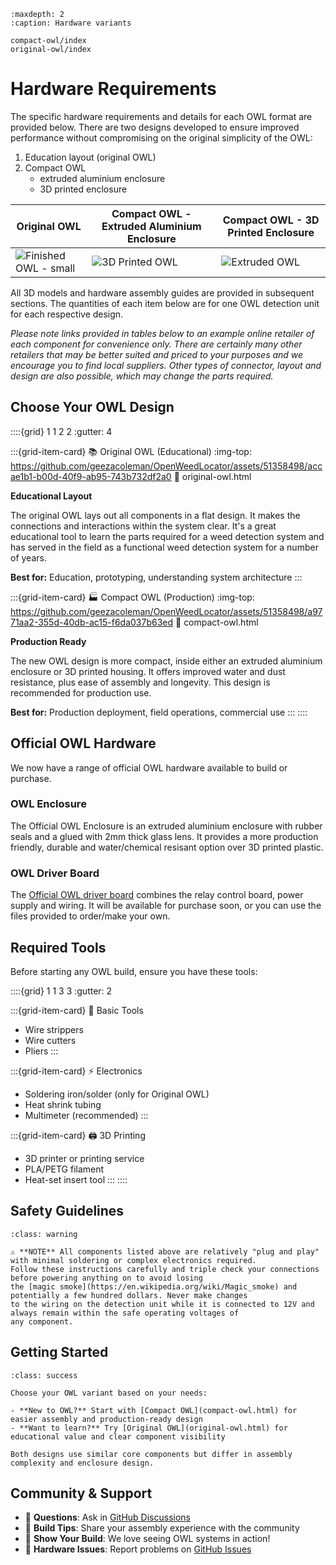 ```{toctree}
:maxdepth: 2
:caption: Hardware variants

compact-owl/index
original-owl/index
```

# Hardware Requirements

The specific hardware requirements and details for each OWL format are provided below. There are two designs developed 
to ensure improved performance without compromising on the original simplicity of the OWL:

1. Education layout (original OWL)
2. Compact OWL
   * extruded aluminium enclosure
   * 3D printed enclosure

| Original OWL | Compact OWL - Extruded Aluminium Enclosure | Compact OWL - 3D Printed Enclosure |
|--------------|-----------------------------------------------------------------------------------------------------------------------|-----------------------------------------------------------------------------------------------------------------------|
| ![Finished OWL - small](https://github.com/geezacoleman/OpenWeedLocator/assets/51358498/accae1b1-b00d-40f9-ab95-743b732df2a0) | ![3D Printed OWL](https://github.com/geezacoleman/OpenWeedLocator/assets/51358498/a9771aa2-355d-40db-ac15-f6da037b63ed) | ![Extruded OWL](https://github.com/geezacoleman/OpenWeedLocator/assets/51358498/d153db2d-624b-427e-832e-599a3a841623) |

All 3D models and hardware assembly guides are provided in subsequent sections. The quantities of each item below are for 
one OWL detection unit for each respective design.

*Please note links provided in tables below to an example online retailer of each component for convenience only. There are
certainly many other retailers that may be better suited and priced to your purposes and we encourage you to find local
suppliers. Other types of connector, layout and design are also possible, which may change the parts required.*

## Choose Your OWL Design

::::{grid} 1 1 2 2
:gutter: 4

:::{grid-item-card} 📚 Original OWL (Educational)
:img-top: https://github.com/geezacoleman/OpenWeedLocator/assets/51358498/accae1b1-b00d-40f9-ab95-743b732df2a0
:link: original-owl.html

**Educational Layout**

The original OWL lays out all components in a flat design. It makes the connections and interactions within the system
clear. It's a great educational tool to learn the parts required for a weed detection system and has served in the field 
as a functional weed detection system for a number of years.

**Best for:** Education, prototyping, understanding system architecture
:::

:::{grid-item-card} 🏭 Compact OWL (Production)
:img-top: https://github.com/geezacoleman/OpenWeedLocator/assets/51358498/a9771aa2-355d-40db-ac15-f6da037b63ed
:link: compact-owl.html

**Production Ready**

The new OWL design is more compact, inside either an extruded aluminium enclosure or 3D printed housing. It offers
improved water and dust resistance, plus ease of assembly and longevity. This design is recommended for production use.

**Best for:** Production deployment, field operations, commercial use
:::
::::

## Official OWL Hardware

We now have a range of official OWL hardware available to build or purchase.

### OWL Enclosure
The Official OWL Enclosure is an extruded aluminium enclosure with rubber seals and a glued with 2mm thick glass lens.
It provides a more production friendly, durable and water/chemical resisant option over 3D printed plastic.

### OWL Driver Board
The [Official OWL driver board](https://github.com/geezacoleman/owl-driver-board) combines the relay control board, power supply and wiring. It will be available for
purchase soon, or you can use the files provided to order/make your own.

## Required Tools

Before starting any OWL build, ensure you have these tools:

::::{grid} 1 1 3 3
:gutter: 2

:::{grid-item-card} 🔧 Basic Tools
- Wire strippers
- Wire cutters
- Pliers
:::

:::{grid-item-card} ⚡ Electronics
- Soldering iron/solder (only for Original OWL)
- Heat shrink tubing
- Multimeter (recommended)
:::

:::{grid-item-card} 🖨️ 3D Printing
- 3D printer or printing service
- PLA/PETG filament
- Heat-set insert tool
:::
::::

## Safety Guidelines

```{admonition} Important Safety Notes
:class: warning

⚠️ **NOTE** All components listed above are relatively "plug and play" with minimal soldering or complex electronics required.
Follow these instructions carefully and triple check your connections before powering anything on to avoid losing
the [magic smoke](https://en.wikipedia.org/wiki/Magic_smoke) and potentially a few hundred dollars. Never make changes
to the wiring on the detection unit while it is connected to 12V and always remain within the safe operating voltages of
any component.
```

## Getting Started

```{admonition} Ready to Build?
:class: success

Choose your OWL variant based on your needs:

- **New to OWL?** Start with [Compact OWL](compact-owl.html) for easier assembly and production-ready design
- **Want to learn?** Try [Original OWL](original-owl.html) for educational value and clear component visibility

Both designs use similar core components but differ in assembly complexity and enclosure design.
```

## Community & Support

- 💬 **Questions**: Ask in [GitHub Discussions](https://github.com/geezacoleman/OpenWeedLocator/discussions)
- 🔧 **Build Tips**: Share your assembly experience with the community
- 📸 **Show Your Build**: We love seeing OWL systems in action!
- 🐛 **Hardware Issues**: Report problems on [GitHub Issues](https://github.com/geezacoleman/OpenWeedLocator/issues)